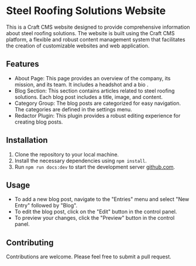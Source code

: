 Steel Roofing Solutions Website
===============================

This is a Craft CMS website designed to provide comprehensive information about steel roofing solutions. The website is built using the Craft CMS platform, a flexible and robust content management system that facilitates the creation of customizable websites and web application.

Features
--------

-   About Page: This page provides an overview of the company, its mission, and its team. It includes a headshot and a bio .
-   Blog Section: This section contains articles related to steel roofing solutions. Each blog post includes a title, image, and content.
-   Category Group: The blog posts are categorized for easy navigation. The categories are defined in the settings menu.
-   Redactor Plugin: This plugin provides a robust editing experience for creating blog posts.

Installation
------------

1.  Clone the repository to your local machine.
2.  Install the necessary dependencies using `npm install`.
3.  Run `npm run docs:dev` to start the development server [github.com](https://github.com/craftcms/docs/).

Usage
-----

-   To add a new blog post, navigate to the "Entries" menu and select "New Entry" followed by "Blog".
-   To edit the blog post, click on the "Edit" button in the control panel.
-   To preview your changes, click the "Preview" button in the control panel.

Contributing
------------

Contributions are welcome. Please feel free to submit a pull request.
